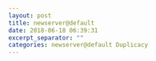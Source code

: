 ```yaml
---
layout: post
title: newserver@default
date: 2018-06-18 06:39:31
excerpt_separator: ""
categories: newserver@default Duplicacy
---
```

```

```
